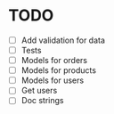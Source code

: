 # TODO

- [ ] Add validation for data
- [ ] Tests
- [ ] Models for orders
- [ ] Models for products
- [ ] Models for users
- [ ] Get users
- [ ] Doc strings
